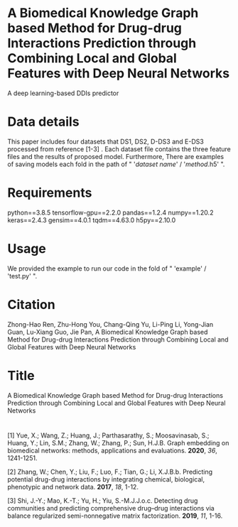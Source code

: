 # A Biomedical Knowledge Graph based Method for Drug-drug Interactions Prediction through Combining Local and Global Features with Deep Neural Networks
A deep learning-based DDIs predictor



# Data details
This paper includes four datasets that DS1, DS2, D-DS3 and E-DS3 processed from reference [1-3] . Each dataset file contains the three feature files and the results of proposed model.  Furthermore, There are examples of saving models each fold in the path of " '*dataset name*' /  '*method*.h5' ".


# Requirements
python==3.8.5 tensorflow-gpu==2.2.0 pandas==1.2.4 numpy==1.20.2 keras==2.4.3 gensim==4.0.1 tqdm==4.63.0 h5py==2.10.0


# Usage
We provided the example to run our code in the fold of " 'example' /  'test.py' ". 


# Citation
Zhong-Hao Ren, Zhu-Hong You, Chang-Qing Yu, Li-Ping Li, Yong-Jian Guan, Lu-Xiang Guo, Jie Pan, A Biomedical Knowledge Graph based Method for Drug-drug Interactions Prediction through Combining Local and Global Features with Deep Neural Networks 


# Title
A Biomedical Knowledge Graph based Method for Drug-drug Interactions Prediction through Combining Local and Global Features with Deep Neural Networks 

# 

[1] Yue, X.; Wang, Z.; Huang, J.; Parthasarathy, S.; Moosavinasab, S.; Huang, Y.; Lin, S.M.; Zhang, W.; Zhang, P.; Sun, H.J.B. Graph embedding on biomedical networks: methods, applications and evaluations. **2020**, *36*, 1241-1251.  

[2] Zhang, W.; Chen, Y.; Liu, F.; Luo, F.; Tian, G.; Li, X.J.B.b. Predicting potential drug-drug interactions by integrating chemical, biological, phenotypic and network data. **2017**, *18*, 1-12.  

[3] Shi, J.-Y.; Mao, K.-T.; Yu, H.; Yiu, S.-M.J.J.o.c. Detecting drug communities and predicting comprehensive drug–drug interactions via balance regularized semi-nonnegative matrix factorization. **2019**, *11*, 1-16.  
